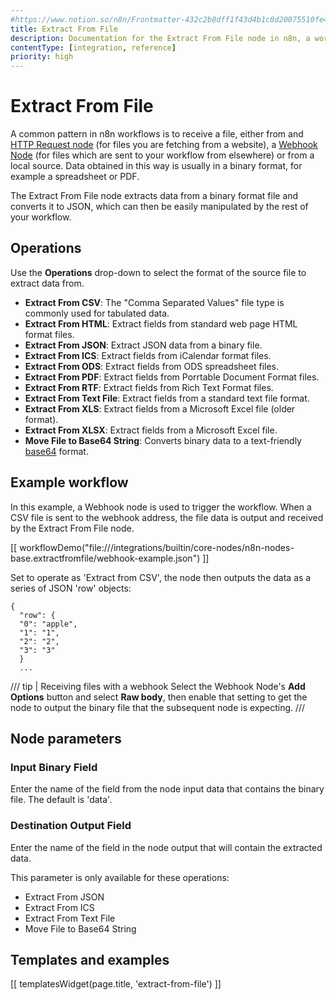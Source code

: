 ```yaml
---
#https://www.notion.so/n8n/Frontmatter-432c2b8dff1f43d4b1c8d20075510fe4
title: Extract From File
description: Documentation for the Extract From File node in n8n, a workflow automation platform. Includes guidance on usage, and links to examples.
contentType: [integration, reference]
priority: high
---
```


# Extract From File

A common pattern in n8n workflows is to receive a file, either from and [HTTP Request node][] (for files you are fetching from a website), a [Webhook Node][] (for files which are sent to your workflow from elsewhere) or from a local source. Data obtained in this way is usually in a binary format, for example a spreadsheet or PDF.

The Extract From File node extracts data from a binary format file and converts it to JSON, which can then be easily manipulated by the rest of your workflow.


## Operations

Use the **Operations** drop-down to select the format of the source file to extract data from.

- **Extract From CSV**: The "Comma Separated Values" file type is commonly used for tabulated data.
- **Extract From HTML**: Extract fields from standard web page HTML format files.
- **Extract From JSON**: Extract JSON data from a binary file.
- **Extract From ICS**: Extract fields from iCalendar format files.
- **Extract From ODS**: Extract fields from ODS spreadsheet files.
- **Extract From PDF**: Extract fields from Porrtable Document Format files.
- **Extract From RTF**: Extract fields from Rich Text Format files.
- **Extract From Text File**: Extract fields from a standard text file format.
- **Extract From XLS**: Extract fields from a Microsoft Excel file (older format).
- **Extract From XLSX**: Extract fields from a Microsoft Excel file.
- **Move File to Base64 String**: Converts binary data to a text-friendly [base64][] format.

## Example workflow

In this example, a Webhook node is used to trigger the workflow. When a CSV file is sent to the webhook address, the file data is output and received by the Extract From File node.

[[ workflowDemo("file:///integrations/builtin/core-nodes/n8n-nodes-base.extractfromfile/webhook-example.json") ]]

Set to operate as 'Extract from CSV', the node then outputs the data as a series of JSON 'row' objects:

```
{
  "row": {
  "0": "apple",
  "1": "1",
  "2": "2",
  "3": "3"
  }
  ...
```

/// tip | Receiving files with a webhook
Select the Webhook Node's **Add Options** button and select **Raw body**, then enable that setting to get the node to output the binary file that the subsequent node is expecting.
///

## Node parameters

### Input Binary Field

Enter the name of the field from the node input data that contains the binary file. The default is 'data'.

### Destination Output Field

Enter the name of the field in the node output that will contain the extracted data.

This parameter is only available for these operations:

- Extract From JSON
- Extract From ICS
- Extract From Text File
- Move File to Base64 String

## Templates and examples

<!-- see https://www.notion.so/n8n/Pull-in-templates-for-the-integrations-pages-37c716837b804d30a33b47475f6e3780 -->
[[ templatesWidget(page.title, 'extract-from-file') ]]

[HTTP Request Node]: /integrations/builtin/core-nodes/n8n-nodes-base.httprequest/index.md
[Webhook Node]: /integrations/builtin/core-nodes/n8n-nodes-base.webhook/index.md
[base64]: https://datatracker.ietf.org/doc/html/rfc4648#section-4
